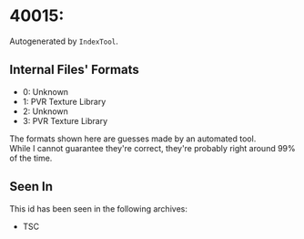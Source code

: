# 40015: 

Autogenerated by `IndexTool`.  



## Internal Files' Formats
- 0: Unknown
- 1: PVR Texture Library
- 2: Unknown
- 3: PVR Texture Library

The formats shown here are guesses made by an automated tool.  
While I cannot guarantee they're correct, they're probably right around 99% of the time.

## Seen In

This id has been seen in the following archives:  

- TSC  
